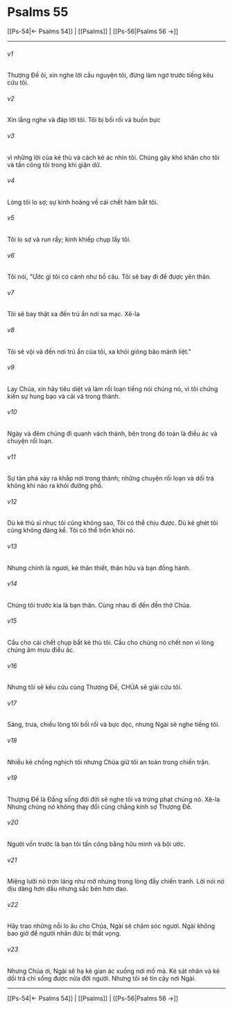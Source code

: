 # Psalms 55

[[Ps-54|← Psalms 54]] | [[Psalms]] | [[Ps-56|Psalms 56 →]]
***



###### v1 
Thượng Đế ôi, xin nghe lời cầu nguyện tôi, đừng làm ngơ trước tiếng kêu cứu tôi. 

###### v2 
Xin lắng nghe và đáp lời tôi. Tôi bị bối rối và buồn bực 

###### v3 
vì những lời của kẻ thù và cách kẻ ác nhìn tôi. Chúng gây khó khăn cho tôi và tấn công tôi trong khi giận dữ. 

###### v4 
Lòng tôi lo sợ; sự kinh hoàng về cái chết hãm bắt tôi. 

###### v5 
Tôi lo sợ và run rẩy; kinh khiếp chụp lấy tôi. 

###### v6 
Tôi nói, "Ước gì tôi có cánh như bồ câu. Tôi sẽ bay đi để được yên thân. 

###### v7 
Tôi sẽ bay thật xa đến trú ẩn nơi sa mạc. Xê-la 

###### v8 
Tôi sẽ vội vã đến nơi trú ẩn của tôi, xa khỏi giông bão mãnh liệt." 

###### v9 
Lạy Chúa, xin hãy tiêu diệt và làm rối loạn tiếng nói chúng nó, vì tôi chứng kiến sự hung bạo và cãi vã trong thành. 

###### v10 
Ngày và đêm chúng đi quanh vách thành, bên trong đó toàn là điều ác và chuyện rối loạn. 

###### v11 
Sự tàn phá xảy ra khắp nơi trong thành; những chuyện rối loạn và dối trá không khi nào ra khỏi đường phố. 

###### v12 
Dù kẻ thù sỉ nhục tôi cũng không sao, Tôi có thể chịu được. Dù kẻ ghét tôi cũng không đáng kể. Tôi có thể trốn khỏi nó. 

###### v13 
Nhưng chính là ngươi, kẻ thân thiết, thân hữu và bạn đồng hành. 

###### v14 
Chúng tôi trước kia là bạn thân. Cùng nhau đi đến đền thờ Chúa. 

###### v15 
Cầu cho cái chết chụp bắt kẻ thù tôi. Cầu cho chúng nó chết non vì lòng chúng âm mưu điều ác. 

###### v16 
Nhưng tôi sẽ kêu cứu cùng Thượng Đế, CHÚA sẽ giải cứu tôi. 

###### v17 
Sáng, trưa, chiều lòng tôi bối rối và bực dọc, nhưng Ngài sẽ nghe tiếng tôi. 

###### v18 
Nhiều kẻ chống nghịch tôi nhưng Chúa giữ tôi an toàn trong chiến trận. 

###### v19 
Thượng Đế là Đấng sống đời đời sẽ nghe tôi và trừng phạt chúng nó. Xê-la Nhưng chúng nó không thay đổi cũng chẳng kính sợ Thượng Đế. 

###### v20 
Người vốn trước là bạn tôi tấn công bằng hữu mình và bội ước. 

###### v21 
Miệng lưỡi nó trơn láng như mỡ nhưng trong lòng đầy chiến tranh. Lời nói nó dịu dàng hơn dầu nhưng sắc bén hơn dao. 

###### v22 
Hãy trao những nỗi lo âu cho Chúa, Ngài sẽ chăm sóc ngươi. Ngài không bao giờ để người nhân đức bị thất vọng. 

###### v23 
Nhưng Chúa ơi, Ngài sẽ hạ kẻ gian ác xuống nơi mồ mả. Kẻ sát nhân và kẻ dối trá chỉ sống được nửa đời người. Nhưng tôi sẽ tin cậy nơi Ngài.

***
[[Ps-54|← Psalms 54]] | [[Psalms]] | [[Ps-56|Psalms 56 →]]
